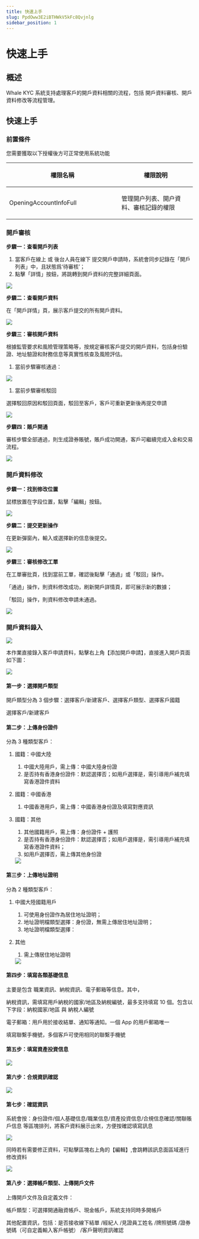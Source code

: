 ```yaml
---
title: 快速上手
slug: PpdOww3E2iBTHWkV5kFc8Qvjnlg
sidebar_position: 1
---
```



# 快速上手

## 概述

Whale KYC 系統支持處理客戶的開戶資料相關的流程，包括 開戶資料審核、開戶資料修改等流程管理。

## 快速上手

### 前置條件

您需要獲取以下授權後方可正常使用系統功能

<table header_row="1">
<colgroup>
<col width="437"/>
<col width="393"/>
</colgroup>
<thead>
<tr><th><p>權限名稱</p></th><th><p>權限說明</p></th></tr>
</thead>
<tbody>
<tr><td><p>OpeningAccountInfoFull</p></td><td><p>管理開户列表、開户資料、審核記錄的權限</p></td></tr>
</tbody>
</table>

### 開戶審核

**步驟一：查看開戶列表**

1. 當客戶在線上 或 後台人員在線下 提交開戶申請時，系統會同步記錄在「開戶列表」中，且狀態爲‘待審核’；
2. 點擊「詳情」按鈕，將跳轉到開戶資料的完整詳細頁面。

<img src="/assets/KcsxbGoFjoxIcQxMmKmcUHQBnvc.png" src-width="2834" src-height="1136" align="center"/>

**步驟二：查看開戶資料**

在「開戶詳情」頁，展示客戶提交的所有開戶資料。

<img src="/assets/Xm5BbBqjBonqZ5xU9NBcDkTRn0g.png" src-width="2854" src-height="1312" align="center"/>

**步驟三：審核開戶資料**

根據監管要求和風險管理策略等，按規定審核客戶提交的開戶資料，包括身份驗證、地址驗證和財務信息等真實性核查及風險評估。

1. 當前步驟審核通過：

<img src="/assets/HX37bwMmfoFXavxaBq1cdpN3nud.png" src-width="2916" src-height="1405" align="center"/>

1. 當前步驟審核駁回

選擇駁回原因和駁回頁面，駁回至客戶，客戶可重新更新後再提交申請

<img src="/assets/XM77bJ4GmoLQtZxbxa7c3HY2ns6.png" src-width="2850" src-height="1394" align="center"/>

**步驟四：賬戶開通**

審核步驟全部通過，則生成證券賬號，賬戶成功開通，客戶可繼續完成入金和交易流程。

<img src="/assets/U0P2bLT1XoqtwpxyN1Sc851gnM4.png" src-width="2854" src-height="1306" align="center"/>

### 開戶資料修改

**步驟一：找到修改位置**

鼠標放置在字段位置，點擊「編輯」按鈕。

<img src="/assets/BfDjb2xyOoq0zQxKeo0cFeUfnKe.png" src-width="2380" src-height="926" align="center"/>

**步驟二：提交更新操作**

在更新彈窗內，輸入或選擇新的信息後提交。

<img src="/assets/U7ZFbTbqhoC92Jx097XcPGUWn8I.png" src-width="2426" src-height="1286" align="center"/>

**步驟三：審核修改工單**

在工單審批頁，找到當前工單，確認後點擊「通過」或「駁回」操作。

「通過」操作，則資料修改成功，刷新開戶詳情頁，即可展示新的數據；

「駁回」操作，則資料修改申請未通過。

<img src="/assets/NQpybejFnotnIKx12F0cVbd7nBh.png" src-width="2542" src-height="1488" align="center"/>

### 開戶資料錄入

<img src="/assets/QjiybXqO0oiEvvxeOnYcPyNJnhd.png" src-width="3798" src-height="812" align="center"/>

本作業直接錄入客戶申請資料，點擊右上角【添加開戶申請】，直接進入開戶頁面如下圖：

<img src="/assets/EpmQbrIVgoxu3lxOjr7cl39bn9c.png" src-width="3288" src-height="1298" align="center"/>

#### 第一步：選擇開戶類型

開戶類型分為 3 個步驟：選擇客戶/新建客戶、選擇客戶類型、選擇客戶國籍

選擇客戶/新建客戶 

#### **第二步**：上傳身份證件

分為 3 種類型客戶：

1. 國籍：中國大陸 
    1. 中國大陸用戶，需上傳：中國大陸身份證 
    2. 是否持有香港身份證件：默認選擇否；如用戶選擇是，需引導用戶補充填寫香港證件資料

2. 國籍：中國香港 
    1. 中國香港用戶，需上傳：中國香港身份證及填寫對應資訊

3. 國籍：其他 
    1. 其他國籍用戶，需上傳：身份證件 + 護照 
    2. 是否持有香港身份證件：默認選擇否；如用戶選擇是，需引導用戶補充填寫香港證件資料；
    3. 如用戶選擇否，需上傳其他身份證
    <img src="/assets/WKbLbf3UloN57dxc1MScAJ5gnQc.png" src-width="3252" src-height="1822" align="center"/>

#### **第三步**：上傳地址證明

分為 2 種類型客戶：

1. 中國大陸國籍用戶
    1. 可使用身份證作為居住地址證明；
    2. 地址證明檔類型選擇：身份證，無需上傳居住地址證明；
    3. 地址證明檔類型選擇：

2. 其他
    1. 需上傳居住地址證明
    <img src="/assets/ArIpb7FOfocpFxx3BEvcg8n2nUf.png" src-width="3252" src-height="1604" align="center"/>

#### **第四步**：填寫各類基礎信息

主要是包含 職業資訊、納稅資訊、電子郵箱等信息。其中，

納稅資訊，需填寫用戶納稅的國家/地區及納稅編號，最多支持填寫 10 個。包含以下字段：納稅國家/地區  與 納稅人編號

電子郵箱：用戶用於接收結單、通知等通知。一個 App 的用戶郵箱唯一

填寫聯繫手機號，多個客戶可使用相同的聯繫手機號

#### **第五步**：填寫資產投資信息

<img src="/assets/NcsMbrqtPoneYvxbCizc3BJrnxd.png" src-width="3258" src-height="1804" align="center"/>

#### **第六步**：合規資訊確認

<img src="/assets/QQvLbwCdAojkJkxPUFAcrwHOnSa.png" src-width="3254" src-height="1806" align="center"/>

#### **第七步**：確認資訊

系統會按：身份證件/個人基礎信息/職業信息/資產投資信息/合規信息確認/關聯賬戶信息 等區塊排列，將客戶資料展示出來，方便按確認填寫訊息

<img src="/assets/O4E4bPKVYofTvexq4LwcB5WanZc.png" src-width="3250" src-height="1576" align="center"/>

同時若有需要修正資料，可點擊區塊右上角的【編輯】,會跳轉該訊息面區域進行修改資料

<img src="/assets/J8aqbAbepo5ExsxT5XicuT9AnAh.png" src-width="3162" src-height="1142" align="center"/>

#### **第八步**：選擇帳戶類型、上傳開戶文件

上傳開戶文件及自定義文件： 

帳戶類型：可選擇開通融資帳戶、現金帳戶，系統支持同時多開帳戶

其他配置資訊，包括：是否接收線下結單 /經紀人 /見證員工姓名 /牌照號碼 /證券號碼（可自定義輸入客戶帳號） /客戶聲明資訊確認

